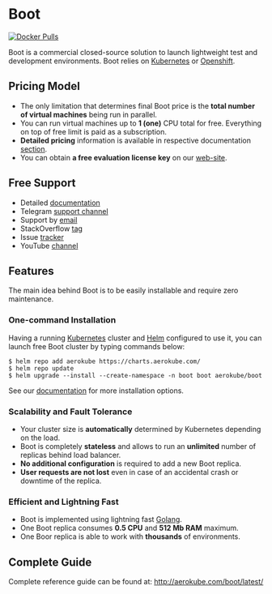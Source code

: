 # Boot
[![Docker Pulls](https://img.shields.io/docker/pulls/aerokube/boot.svg)](https://hub.docker.com/r/aerokube/boot)

Boot is a commercial closed-source solution to launch lightweight test and development environments. Boot relies on [Kubernetes](https://kubernetes.io/) or [Openshift](https://www.redhat.com/en/technologies/cloud-computing/openshift).

## Pricing Model

* The only limitation that determines final Boot price is the **total number of virtual machines** being run in parallel.
* You can run virtual machines up to **1 (one)** CPU total for free. Everything on top of free limit is paid as a subscription.
* **Detailed pricing** information is available in respective documentation [section](https://aerokube.com/boot/latest/#_pricing).
* You can obtain **a free evaluation license key** on our [web-site](https://aerokube.com/boot/).

## Free Support

* Detailed [documentation](http://aerokube.com/boot/latest/)
* Telegram [support channel](https://t.me/aerokube_boot)
* Support by [email](mailto:support@aerokube.com)
* StackOverflow [tag](https://stackoverflow.com/questions/tagged/aerokube-boot)
* Issue [tracker](https://github.com/aerokube/boot/issues)
* YouTube [channel](https://www.youtube.com/channel/UC9HvE3FNfTvftzpvXi9c69g)

## Features

The main idea behind Boot is to be easily installable and require zero maintenance.

### One-command Installation

Having a running [Kubernetes](https://kubernetes.io/) cluster and [Helm](https://helm.sh) configured to use it, you can launch free Boot cluster by typing commands below:

```(bash)
$ helm repo add aerokube https://charts.aerokube.com/
$ helm repo update
$ helm upgrade --install --create-namespace -n boot boot aerokube/boot
```

See our [documentation](https://aerokube.com/boot/latest/#install) for more installation options. 

### Scalability and Fault Tolerance

* Your cluster size is **automatically** determined by Kubernetes depending on the load.
* Boot is completely **stateless** and allows to run an **unlimited** number of replicas behind load balancer.
* **No additional configuration** is required to add a new Boot replica.
* **User requests are not lost** even in case of an accidental crash or downtime of the replica.

### Efficient and Lightning Fast

* Boot is implemented using lightning fast [Golang](https://golang.org/).
* One Boot replica consumes **0.5 CPU** and **512 Mb RAM** maximum.
* One Boor replica is able to work with **thousands** of environments.

## Complete Guide

Complete reference guide can be found at: http://aerokube.com/boot/latest/
